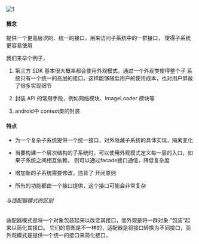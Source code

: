 

![1](https://github.com/fumeidonga/markdownPic/blob/master/designmodel/facade.png?raw=true)


#### 概念 ####
提供一个更高层次的、统一的接口，用来访问子系统中的一群接口， 使得子系统更容易使用

我们来举个例子，

1. 第三方 SDK 基本很大概率都会使用外观模式。通过一个外观类使得整个子
系统只有一个统一的高层的接口，这样能够降低用户的使用成本，也对用户屏蔽了很多实现细节

2. 封装 API 的常用手段，例如网络模块、ImageLoader 模块等

3. android中 context类的封装

#### 特点 ####
* 为一个复杂子系统提供一个统一接口，对外隐藏子系统的具体实现，隔离变化

* 当要构建一个层次结构的子系统时，可以使用外观模式定义每一层的入口，如果子系统之间相互依赖，
则可以通过facade接口通信，降低复杂度

* 增加新的子系统需要修改，违背了 开闭原则

* 所有的功能都由一个接口提供，这个接口可能会非常复杂

###### 与适配器模式的区别
适配器模式是将一个对象包装起来以改变其接口，而外观是将一群对象 ”包装“起来以简化其接口。
它们的意图是不一样的，适配器是将接口转换为不同接口，而外观模式是提供一个统一的接口来简化接口。






